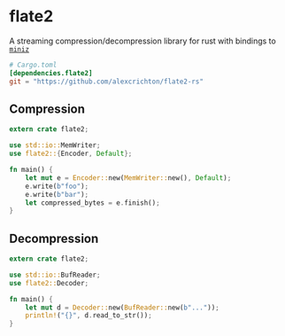# flate2

A streaming compression/decompression library for rust with bindings to
[`miniz`](https://code.google.com/p/miniz/)

```toml
# Cargo.toml
[dependencies.flate2]
git = "https://github.com/alexcrichton/flate2-rs"
```

## Compression

```rust
extern crate flate2;

use std::io::MemWriter;
use flate2::{Encoder, Default};

fn main() {
    let mut e = Encoder::new(MemWriter::new(), Default);
    e.write(b"foo");
    e.write(b"bar");
    let compressed_bytes = e.finish();
}
```

## Decompression

```rust
extern crate flate2;

use std::io::BufReader;
use flate2::Decoder;

fn main() {
    let mut d = Decoder::new(BufReader::new(b"..."));
    println!("{}", d.read_to_str());
}
```
